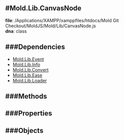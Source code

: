 
#Mold.Lib.CanvasNode
---------------------------------------

__file__: /Applications/XAMPP/xamppfiles/htdocs/Mold Git Checkout/MoldJS/Mold/Lib/CanvasNode.js  
__dna__: class  


	






###Dependencies
--------------

* [Mold.Lib.Event](../../Mold/Lib/Event.md) 
* [Mold.Lib.Info](../../Mold/Lib/Info.md) 
* [Mold.Lib.Convert](../../Mold/Lib/Convert.md) 
* [Mold.Lib.Ease](../../Mold/Lib/Ease.md) 
* [Mold.Lib.Loader](../../Mold/Lib/Loader.md) 



   
###Methods
--------------
 

 
  
###Properties
-------------


 

###Objects
------------



		
